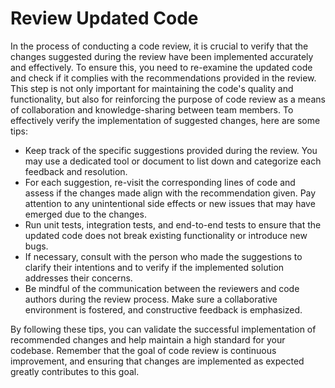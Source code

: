 # Review Updated Code

In the process of conducting a code review, it is crucial to verify that the changes suggested during the review have been implemented accurately and effectively. To ensure this, you need to re-examine the updated code and check if it complies with the recommendations provided in the review. This step is not only important for maintaining the code's quality and functionality, but also for reinforcing the purpose of code review as a means of collaboration and knowledge-sharing between team members. To effectively verify the implementation of suggested changes, here are some tips:

- Keep track of the specific suggestions provided during the review. You may use a dedicated tool or document to list down and categorize each feedback and resolution.
- For each suggestion, re-visit the corresponding lines of code and assess if the changes made align with the recommendation given. Pay attention to any unintentional side effects or new issues that may have emerged due to the changes.
- Run unit tests, integration tests, and end-to-end tests to ensure that the updated code does not break existing functionality or introduce new bugs.
- If necessary, consult with the person who made the suggestions to clarify their intentions and to verify if the implemented solution addresses their concerns.
- Be mindful of the communication between the reviewers and code authors during the review process. Make sure a collaborative environment is fostered, and constructive feedback is emphasized.

By following these tips, you can validate the successful implementation of recommended changes and help maintain a high standard for your codebase. Remember that the goal of code review is continuous improvement, and ensuring that changes are implemented as expected greatly contributes to this goal.
